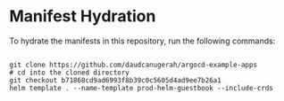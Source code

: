 
# Manifest Hydration

To hydrate the manifests in this repository, run the following commands:

```shell

git clone https://github.com/daudcanugerah/argocd-example-apps
# cd into the cloned directory
git checkout b71868cd9ad6993f8b39c0c5605d4ad9ee7b26a1
helm template . --name-template prod-helm-guestbook --include-crds
```